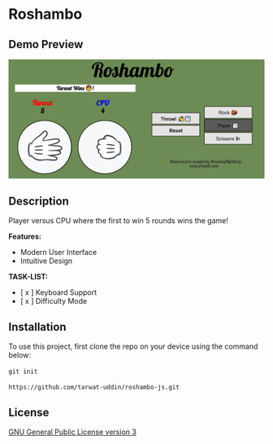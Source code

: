# Roshambo

## Demo Preview

![Demo Preview](/assets/images/demo-preview.png)

## Description

Player versus CPU where the first to win 5 rounds wins the game!

**Features:**

- Modern User Interface
- Intuitive Design

**TASK-LIST:**

- [ x ] Keyboard Support
- [ x ] Difficulty Mode

## Installation

To use this project, first clone the repo on your device using the command below:

`git init`

`https://github.com/tarwat-uddin/roshambo-js.git`

## License

[GNU General Public License version 3](https://opensource.org/licenses/GPL-3.0)
